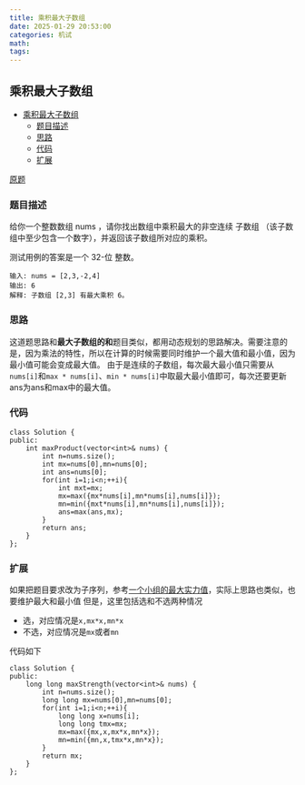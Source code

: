 ```yaml
---
title: 乘积最大子数组
date: 2025-01-29 20:53:00
categories: 机试
math:
tags:
---
```

## 乘积最大子数组

<!-- TOC -->

- [乘积最大子数组](#乘积最大子数组)
    - [题目描述](#题目描述)
    - [思路](#思路)
    - [代码](#代码)
    - [扩展](#扩展)

<!-- /TOC -->

[原题](https://leetcode.cn/problems/maximum-product-subarray/description)


### 题目描述
给你一个整数数组 nums ，请你找出数组中乘积最大的非空连续 
子数组
（该子数组中至少包含一个数字），并返回该子数组所对应的乘积。

测试用例的答案是一个 32-位 整数。
```
输入: nums = [2,3,-2,4]
输出: 6
解释: 子数组 [2,3] 有最大乘积 6。
```
### 思路
这道题思路和**最大子数组的和**题目类似，都用动态规划的思路解决。需要注意的是，因为乘法的特性，所以在计算的时候需要同时维护一个最大值和最小值，因为最小值可能会变成最大值。
由于是连续的子数组，每次最大最小值只需要从`nums[i]`和`max * nums[i]`、`min * nums[i]`中取最大最小值即可，每次还要更新ans为ans和max中的最大值。

### 代码
```
class Solution {
public:
    int maxProduct(vector<int>& nums) {
        int n=nums.size();
        int mx=nums[0],mn=nums[0];
        int ans=nums[0];
        for(int i=1;i<n;++i){
            int mxt=mx;
            mx=max({mx*nums[i],mn*nums[i],nums[i]});
            mn=min({mxt*nums[i],mn*nums[i],nums[i]});
            ans=max(ans,mx);
        }
        return ans;        
    }
};

```
### 扩展
如果把题目要求改为子序列，参考[一个小组的最大实力值](https://leetcode.cn/problems/maximum-strength-of-a-group/description/)，实际上思路也类似，也要维护最大和最小值
但是，这里包括选和不选两种情况
- 选，对应情况是`x,mx*x,mn*x`
- 不选，对应情况是`mx`或者`mn`

代码如下
```
class Solution {
public:
    long long maxStrength(vector<int>& nums) {
        int n=nums.size();
        long long mx=nums[0],mn=nums[0];
        for(int i=1;i<n;++i){
            long long x=nums[i];
            long long tmx=mx;
            mx=max({mx,x,mx*x,mn*x});
            mn=min({mn,x,tmx*x,mn*x});
        }
        return mx;
    }
};
```